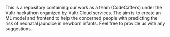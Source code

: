This is a repository containing our work as a team (CodeCafters) under the Vultr hackathon organized by Vultr Cloud services.
The aim is to create an ML model and frontend to help the concerned people with predicting the risk of neonatal jaundice in newborn infants. 
Feel free to provide us with any suggestions.
